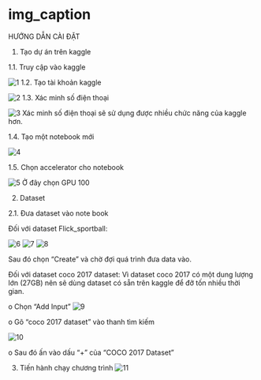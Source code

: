 # img_caption
HƯỚNG DẪN CÀI ĐẶT
1.	Tạo dự án trên kaggle
   
1.1.	Truy cập vào kaggle

![1](https://github.com/20020330/img_caption/assets/85932447/52cc6955-ddaa-4f88-8513-0cce7a36a210)
1.2.	Tạo tài khoản kaggle

![2](https://github.com/20020330/img_caption/assets/85932447/d507b04e-b6ef-44fa-9fb9-96cb83616b99)
1.3.	Xác minh số điện thoại

![3](https://github.com/20020330/img_caption/assets/85932447/b9559f00-dfdc-49ea-8069-3e940c3cf749)
Xác minh số điện thoại sẽ sử dụng được nhiều chức năng của kaggle hơn.

1.4.	Tạo một notebook mới

![4](https://github.com/20020330/img_caption/assets/85932447/25486d90-a211-4801-ab45-27bf4d2f9e10)

1.5.	Chọn accelerator cho notebook

![5](https://github.com/20020330/img_caption/assets/85932447/68217801-be86-4fca-8e4c-c69052f593c4)
Ở đây chọn GPU 100

2.	Dataset

2.1.	Đưa dataset vào note book

Đối với dataset Flick_sportball:

![6](https://github.com/20020330/img_caption/assets/85932447/f1fbf07d-5ec3-4850-afd9-b5eb202b1455)
![7](https://github.com/20020330/img_caption/assets/85932447/cde7ae43-c329-4667-9fd9-fce6f42ac803)
![8](https://github.com/20020330/img_caption/assets/85932447/da8de2b9-0290-49a8-9819-4ee0a4cba46b)

Sau đó chọn “Create” và chờ đợi quá trình đưa data vào.

Đối với dataset coco 2017 dataset:
Vì dataset coco 2017 có một dung lượng lớn (27GB) nên sẽ dùng dataset có sẵn trên kaggle để đỡ tốn nhiều thời gian.

o	Chọn “Add Input”
![9](https://github.com/20020330/img_caption/assets/85932447/c73cd7f9-ad83-4e98-87ee-0625ce91c4ff)

o	Gõ “coco 2017 dataset” vào thanh tìm kiếm

![10](https://github.com/20020330/img_caption/assets/85932447/b14a39ee-a5b5-4d98-aab3-a4f40a7adf7a)

o	Sau đó ấn vào dấu “+” của “COCO 2017 Dataset”

3.	Tiến hành chạy chương trình
![11](https://github.com/20020330/img_caption/assets/85932447/6dccaa4f-127a-44ef-8daa-6a8d0228a5e6)
